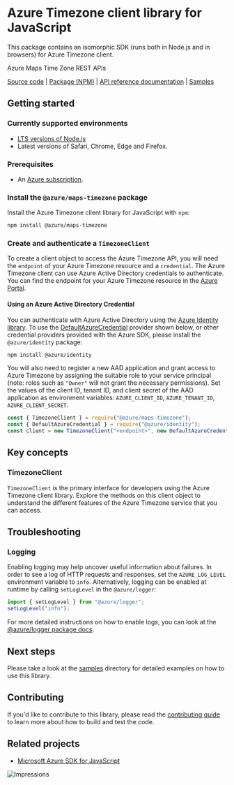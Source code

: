 # Azure Timezone client library for JavaScript

This package contains an isomorphic SDK (runs both in Node.js and in browsers) for Azure Timezone client.

Azure Maps Time Zone REST APIs

[Source code](https://github.com/Azure/azure-sdk-for-js/tree/master/sdk/maps/maps-timezone) |
[Package (NPM)](https://www.npmjs.com/package/@azure/maps-timezone) |
[API reference documentation](https://docs.microsoft.com/javascript/api/@azure/maps-timezone) |
[Samples](https://github.com/Azure/azure-sdk-for-js/tree/master/sdk/maps/maps-timezone/samples)

## Getting started

### Currently supported environments

- [LTS versions of Node.js](https://nodejs.org/about/releases/)
- Latest versions of Safari, Chrome, Edge and Firefox.

### Prerequisites

- An [Azure subscription][azure_sub].

### Install the `@azure/maps-timezone` package

Install the Azure Timezone client library for JavaScript with `npm`:

```bash
npm install @azure/maps-timezone
```

### Create and authenticate a `TimezoneClient`

To create a client object to access the Azure Timezone API, you will need the `endpoint` of your Azure Timezone resource and a `credential`. The Azure Timezone client can use Azure Active Directory credentials to authenticate.
You can find the endpoint for your Azure Timezone resource in the [Azure Portal][azure_portal].

#### Using an Azure Active Directory Credential

You can authenticate with Azure Active Directory using the [Azure Identity library][azure_identity]. To use the [DefaultAzureCredential][defaultazurecredential] provider shown below, or other credential providers provided with the Azure SDK, please install the `@azure/identity` package:

```bash
npm install @azure/identity
```

You will also need to register a new AAD application and grant access to Azure Timezone by assigning the suitable role to your service principal (note: roles such as `"Owner"` will not grant the necessary permissions).
Set the values of the client ID, tenant ID, and client secret of the AAD application as environment variables: `AZURE_CLIENT_ID`, `AZURE_TENANT_ID`, `AZURE_CLIENT_SECRET`.

```javascript
const { TimezoneClient } = require("@azure/maps-timezone");
const { DefaultAzureCredential } = require("@azure/identity");
const client = new TimezoneClient("<endpoint>", new DefaultAzureCredential());
```

## Key concepts

### TimezoneClient

`TimezoneClient` is the primary interface for developers using the Azure Timezone client library. Explore the methods on this client object to understand the different features of the Azure Timezone service that you can access.

## Troubleshooting

### Logging

Enabling logging may help uncover useful information about failures. In order to see a log of HTTP requests and responses, set the `AZURE_LOG_LEVEL` environment variable to `info`. Alternatively, logging can be enabled at runtime by calling `setLogLevel` in the `@azure/logger`:

```javascript
import { setLogLevel } from "@azure/logger";
setLogLevel("info");
```

For more detailed instructions on how to enable logs, you can look at the [@azure/logger package docs](https://github.com/Azure/azure-sdk-for-js/tree/master/sdk/core/logger).

## Next steps

Please take a look at the [samples](https://github.com/Azure/azure-sdk-for-js/tree/master/sdk/maps/maps-timezone/samples) directory for detailed examples on how to use this library.

## Contributing

If you'd like to contribute to this library, please read the [contributing guide](https://github.com/Azure/azure-sdk-for-js/blob/master/CONTRIBUTING.md) to learn more about how to build and test the code.

## Related projects

- [Microsoft Azure SDK for JavaScript](https://github.com/Azure/azure-sdk-for-js)

![Impressions](https://azure-sdk-impressions.azurewebsites.net/api/impressions/azure-sdk-for-js%2Fsdk%2Fmaps%2Fmaps-timezone%2FREADME.png)

[azure_cli]: https://docs.microsoft.com/cli/azure
[azure_sub]: https://azure.microsoft.com/free/
[azure_sub]: https://azure.microsoft.com/free/
[azure_portal]: https://portal.azure.com
[azure_identity]: https://github.com/Azure/azure-sdk-for-js/tree/master/sdk/identity/identity
[defaultazurecredential]: https://github.com/Azure/azure-sdk-for-js/tree/master/sdk/identity/identity#defaultazurecredential
